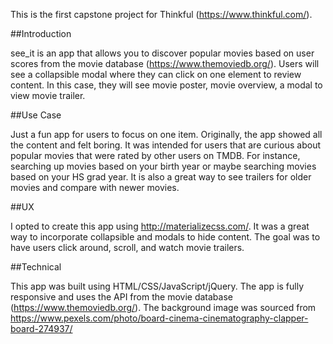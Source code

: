 This is the first capstone project for Thinkful (https://www.thinkful.com/).

##Introduction 

see_it is an app that allows you to discover popular movies based on user scores from the movie database (https://www.themoviedb.org/). Users will see a collapsible modal where they can click on one element to review content. In this case, they will see movie poster, movie overview, a modal to view movie trailer. 

##Use Case 

Just a fun app for users to focus on one item. Originally, the app showed all the content and felt boring. It was intended for users that are curious about popular movies that were rated by other users on TMDB.
For instance, searching up movies based on your birth year or maybe searching movies based on your HS grad year.
It is also a great way to see trailers for older movies and compare with newer movies.

##UX  

I opted to create this app using http://materializecss.com/. It was a great way to incorporate collapsible and modals to hide content. The goal was to have users click around, scroll, and watch movie trailers.

##Technical

This app was built using HTML/CSS/JavaScript/jQuery.
The app is fully responsive and uses the API from the movie database (https://www.themoviedb.org/).
The background image was sourced from https://www.pexels.com/photo/board-cinema-cinematography-clapper-board-274937/


